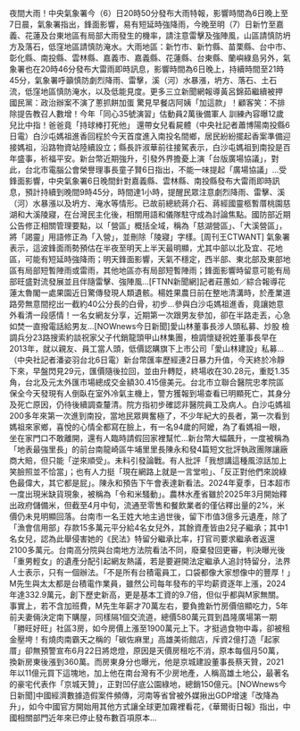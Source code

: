 夜間大雨！中央氣象署今（6）日20時50分發布大雨特報，影響時間為6日晚上至7日晨，氣象署指出，鋒面影響，易有短延時強降雨，今晚至明（7）日新竹至嘉義、花蓮及台東地區有局部大雨發生的機率，請注意雷擊及強陣風，山區請慎防坍方及落石，低窪地區請慎防淹水。大雨地區：新竹市、新竹縣、苗栗縣、台中市、彰化縣、南投縣、雲林縣、嘉義市、嘉義縣、花蓮縣、台東縣、蘭嶼綠島另外，氣象署也在20時46分發布大雷雨即時訊息，影響時間為6日晚上，持續時間至21時45分，氣象署呼籲慎防劇烈降雨、雷擊，溪（河）水暴漲，坍方、落石、土石流，低窪地區慎防淹水，以及低能見度。更多三立新聞網報導黃呂錦茹繼續被押 國民黨：政治辦案不演了蔥抓餅加蛋 驚見早餐店阿姨「加這款」！顧客笑：不排除提告教召人數增！今年「同心35號演習」估動員2萬後備軍人 訓練內容曝12歲兒比中指！爸爸竟「持球棒打死他」 還帶女兒看屍體（中央社記者蕭博陽南投縣6日電）白沙屯媽祖進香回程於今天首度進入南投名間鄉，居民紛紛擺起香案準備迎接媽祖，沿路物資站陸續設立；縣長許淑華前往接駕表示，白沙屯媽祖到南投是百年盛事，祈福平安。新台幣近期強升，引發外界擔憂上演「台版廣場協議」，對此，台北市電腦公會榮譽理事長童子賢6日指出，不能一味提起「廣場協議」...受鋒面影響，中央氣象署6日晚間針對嘉義縣、雲林縣、南投縣發布大雷雨即時訊息，預計持續到晚間9時45分，時間達1小時，提醒民眾注意劇烈降雨、雷擊、溪（河）水暴漲以及坍方、淹水等情形。已故前總統蔣介石、蔣經國靈柩暫厝桃園慈湖和大溪陵寢，在台灣民主化後，相關用語和儀隊駐守成為討論焦點。國防部近期公告修正相關管理要點，以「營區」概括全域，稱為「慈湖營區」、「大溪營區」，將「謁靈」用語修正為「入營」，並刪除「陵寢」字樣。[周刊王CTWANT] 氣象署表示，這波鋒面雨勢預估在半夜至明天上半天最明顯，尤其中部以北及宜、花地區，可能有短延時強降雨；明天鋒面影響，天氣不穩定，西半部、東北部及東部地區有局部短暫陣雨或雷雨，其他地區亦有局部短暫陣雨；鋒面影響時留意可能有局部旺盛對流發展並且伴隨雷擊、強陣風...[FTNN新聞網]記者莊蕙如／綜合報導花蓮太魯閣一處果園近日驚傳發現人類遺骸。楊姓果農日前在整地清溝時，於產業道路旁無意間挖出一截約40公分長的白骨，初步...參與白沙屯媽祖進香，竟讓她意外看清一段感情！一名女網友分享，近期第一次跟男友參加，卻在半路走丟，心急如焚一直撥電話給男友...[NOWnews今日新聞]愛山林董事長涉人頭私募、炒股 檢調兵分23路搜索約談祝家父子代銷龍頭甲山林集團，檢調懷疑祝姓董事長早在2013年，就以親友、員工當人頭，低價認購旗下上市公司「愛山林建設」私募...（中央社記者潘姿羽台北6日電）新台幣匯率歷經連2日暴力升值，今天終於冷靜下來，早盤閃見29元，匯價隨後拉回，並由升轉貶，終場收在30.28元，重貶1.35角，台北及元太外匯市場總成交金額30.415億美元。台北市立聯合醫院忠孝院區保全今天發現有人倒臥在室外冷氣主機上，警方獲報到場查看已明顯死亡，其身分及死亡原因，仍待後續調查釐清。院方指初步確認非醫院員工及病人。白沙屯媽祖200多年來第一次進到南投，當地民眾興奮極了，不少年紀大的長者，第一次看到媽祖來家鄉，喜悅的心情全都寫在臉上，有一名94歲的阿嬤，為了看媽祖一眼，坐在家門口不敢離開，還有人臨時請假回家裡幫忙...新台幣大幅飆升，一度被稱為「地表最強里長」的前台南龍崎區牛埔里里長陳永和發4篇短文批評執政團隊讓廠商大賠，但只能「逆來順受」。未料引發論戰。有人批評「我想講這種風涼話加上笑臉照並不恰當」；也有人力挺「現在網路上就是一言堂啦」、「反正對他們來說綠色最偉大，其它都是屁」。陳永和預告下午會表達新看法。2024年夏季，日本超市一度出現米缺貨現象，被稱為「令和米騷動」。農林水產省雖於2025年3月開始釋出政府儲備米，但截至4月中旬，流通至零售和餐飲業者的僅佔釋出量的2%，米價仍未見明顯回落。台南市一名王姓大地主過世後，留下市值3億多元遺產，除了「漁會信用部」存款15多萬元平分給4名女兒外，其餘資產皆由2兒子繼承；其中1名女兒，認為此舉侵害她的《民法》特留分繼承比率，打官司要求繼承者返還2100多萬元。台南高分院與台南地方法院看法不同，廢棄發回更審，判決曝光後「重男輕女」的遺產分配引起網友熱議，若是要避開法定繼承人追討特留分，法界人士表示，只有一個辦法。「不是所有台積電員工，口袋都像大家想像中的豐厚！」M先生與太太都是台積電作業員，雖然公司每年發布的平均薪資逐年上漲，2024年達332.9萬元，創下歷史新高，更是基本工資的9.7倍，但似乎都與M家無關。事實上，若不含加班費，M先生年薪才70萬左右，要負擔新竹房價倍顯吃力，5年前夫妻倆決定南下購屋，同樣隔1個交流道，總價580萬元買到昌隆廣場第一期「勝旺好旺」社區3房，如今房價上漲至1900萬元上下。才挺過食物中毒，卻被租金壓垮！有燒肉南霸天之稱的「碳佐麻里」高雄美術館店，斥資2億打造「起家厝」卻無預警宣布6月22日將熄燈，原因是天價房租吃不消，原本每個月50萬，換新房東後漲到360萬。而房東身分也曝光，他是京城建設董事長蔡天贊，2021年以11億元買下這塊地，加上他在南台灣有不少房地產，人稱高雄土地公，最著名的豪宅代表作「京城天贊」，正對凹仔底公園綠地，總銷150億元。[NOWnews今日新聞]中國經濟數據造假案件頻傳，河南等省曾被外媒揪出GDP增速「改降為升」，如今中國官方開始用其他方式讓全球更加霧裡看花，《華爾街日報》指出，中國相關部門近年來已停止發布數百項原本...